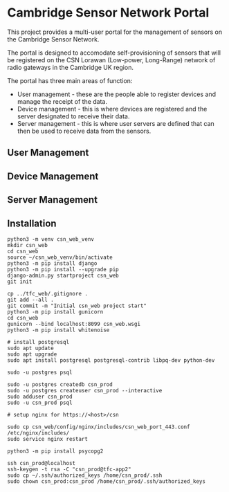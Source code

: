 # Cambridge Sensor Network Portal

This project provides a multi-user portal for the management of sensors on
the Cambridge Sensor Network.

The portal is designed to accomodate self-provisioning of sensors that will
be registered on the CSN Lorawan (Low-power, Long-Range) network of radio
gateways in the Cambridge UK region.

The portal has three main areas of function:
* User management - these are the people able to register devices and manage the
receipt of the data.
* Device management - this is where devices are registered and the server designated to
receive their data.
* Server management - this is where user servers are defined that can then be used to receive data from
the sensors.

## User Management

## Device Management

## Server Management

## Installation
```
python3 -m venv csn_web_venv
mkdir csn_web
cd csn_web
source ~/csn_web_venv/bin/activate
python3 -m pip install django
python3 -m pip install --upgrade pip
django-admin.py startproject csn_web
git init

cp ../tfc_web/.gitignore .
git add --all .
git commit -m "Initial csn_web project start"
python3 -m pip install gunicorn
cd csn_web
gunicorn --bind localhost:8099 csn_web.wsgi
python3 -m pip install whitenoise

# install postgresql
sudo apt update
sudo apt upgrade
sudo apt install postgresql postgresql-contrib libpq-dev python-dev

sudo -u postgres psql

sudo -u postgres createdb csn_prod
sudo -u postgres createuser csn_prod --interactive
sudo adduser csn_prod
sudo -u csn_prod psql

# setup nginx for https://<host>/csn

sudo cp csn_web/config/nginx/includes/csn_web_port_443.conf /etc/nginx/includes/
sudo service nginx restart

python3 -m pip install psycopg2

ssh csn_prod@localhost
ssh-keygen -t rsa -C "csn_prod@tfc-app2"
sudo cp ~/.ssh/authorized_keys /home/csn_prod/.ssh
sudo chown csn_prod:csn_prod /home/csn_prod/.ssh/authorized_keys
